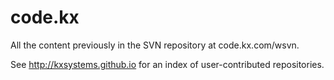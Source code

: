 # code.kx

All the content previously in the SVN repository at code.kx.com/wsvn. 

See http://kxsystems.github.io for an index of user-contributed repositories.
